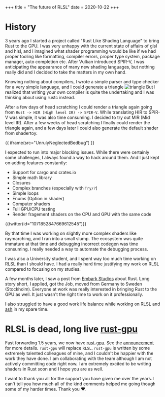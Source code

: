 +++
title = "The future of RLSL"
date  = 2020-10-22
+++

# History

3 years ago I started a project called "Rust Like Shading Language" to bring Rust to the GPU. I was very unhappy with the current state of affairs of glsl and hlsl, and I imagined what shader programming would be like if we had proper tooling like formatting, compiler errors, proper type system, package manager, auto completion etc. After Vulkan introduced SPIR-V, I was anticipating the appearance of many new shading languages, but nothing really did and I decided to take the matters in my own hand.

Knowing nothing about compilers, I wrote a simple parser and type checker for a very simple language, and I could generate a triangle ![triangle](https://camo.githubusercontent.com/fcf8368d94842046bcb1856ecd69386109ce672f/687474703a2f2f692e696d6775722e636f6d2f50515a634c36772e6a7067) But I realized that writing your own compiler is quite the undertaking and I was thinking about using rustc instead.

After a few days of head scratching I could render a triangle again going from `Rust -> HIR (High level IR) -> SPIR-V`. While translating HIR to SPIR-V was simple, it was also time consuming. I decided to try out MIR (Mid level IR). After a few weeks of head scratching I finally could render the triangle again, and a few days later I could also generate the default shader from shadertoy.

{{ iframe(src="UnrulyNeglectedBedbug") }}

I expected to run into major blocking issues. While there were certainly some challenges, I always found a way to hack around them. And I just kept on adding features constantly:

* Support for cargo and crates.io
* Simple math library
* Closures
* Complex branches (especially with `Try/?`)
* Simple loops
* Enums (Option<T> in shader)
* Computer shaders
* Full GPU/CPU testing
* Render fragement shaders on the CPU and GPU with the same code

{{twitter(id="1071852847669612545")}}


By that time I was working on slightly more complex shaders like raymarching, and I ran into a small slump. The ecosystem was quite immature at that time and debugging incorrect codegen was time consuming. I really needed a way to automate the debugging process.

I was also a University student, and I spent way too much time working on RLSL than I should have. I had a really hard time justifying my work on RLSL compared to focusing on my studies.

A few months later, I saw a post from [Embark Studios](https://www.embark-studios.com/) about Rust. Long story short, I applied, got the Job, moved from Germany to Sweden (Stockholm). Everyone at work was really interested in bringing Rust to the GPU as well. It just wasn't the right time to work on it professionally.

I also struggled to have a good work life balance while working on RLSL and [ash](https://github.com/MaikKlein/ash) in my spare time.

# RLSL is dead, long live [rust-gpu](https://github.com/EmbarkStudios/rust-gpu)

Fast forwarding 1.5 years, we now have [rust-gpu](https://github.com/EmbarkStudios/rust-gpu). See the [announcement](https://github.com/EmbarkStudios/rust-gpu/releases/tag/v0.1) for more details. `rust-gpu` will replace `RLSL`. `rust-gpu` is written by some extremely talented colleagues of mine, and I couldn't be happier with the work they have done. I am collaborating with the team although I am not actively committing code right now. I am extremely excited to be writing shaders in Rust soon and I hope you are as well.

I want to thank you all for the support you have given me over the years. I can't tell you how much all of the kind comments helped me going though some of my harder times. Thank you ❤️.
